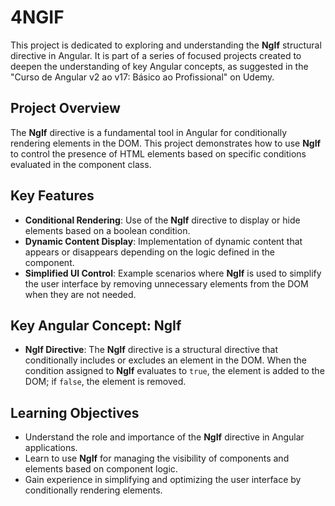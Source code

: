 # 4NGIF

This project is dedicated to exploring and understanding the **NgIf** structural directive in Angular. It is part of a series of focused projects created to deepen the understanding of key Angular concepts, as suggested in the "Curso de Angular v2 ao v17: Básico ao Profissional" on Udemy.

## Project Overview

The **NgIf** directive is a fundamental tool in Angular for conditionally rendering elements in the DOM. This project demonstrates how to use **NgIf** to control the presence of HTML elements based on specific conditions evaluated in the component class.

## Key Features

- **Conditional Rendering**: Use of the **NgIf** directive to display or hide elements based on a boolean condition.
- **Dynamic Content Display**: Implementation of dynamic content that appears or disappears depending on the logic defined in the component.
- **Simplified UI Control**: Example scenarios where **NgIf** is used to simplify the user interface by removing unnecessary elements from the DOM when they are not needed.

## Key Angular Concept: NgIf

- **NgIf Directive**: The **NgIf** directive is a structural directive that conditionally includes or excludes an element in the DOM. When the condition assigned to **NgIf** evaluates to `true`, the element is added to the DOM; if `false`, the element is removed.

## Learning Objectives

- Understand the role and importance of the **NgIf** directive in Angular applications.
- Learn to use **NgIf** for managing the visibility of components and elements based on component logic.
- Gain experience in simplifying and optimizing the user interface by conditionally rendering elements.